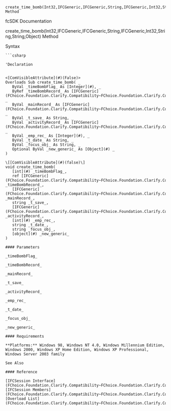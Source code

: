 ﻿     create_time_bomb(Int32,IFCGeneric,IFCGeneric,String,IFCGeneric,Int32,String,String,Object) Method                                                   

fcSDK Documentation

create_time_bomb(Int32,IFCGeneric,IFCGeneric,String,IFCGeneric,Int32,String,String,Object) Method

Syntax

```vbnet
```csharp

'Declaration
 

<[ComVisibleAttribute](#)(False)>
Overloads Sub create_time_bomb( _
   ByVal _timeBombFlag_ As [Integer](#), _
   ByRef _timeBombRecord_ As [IFCGeneric](FChoice.Foundation.Clarify.Compatibility~FChoice.Foundation.Clarify.Compatibility.IFCGeneric.md), _
   ByVal _mainRecord_ As [IFCGeneric](FChoice.Foundation.Clarify.Compatibility~FChoice.Foundation.Clarify.Compatibility.IFCGeneric.md), _
   ByVal _t_save_ As String, _
   ByVal _activityRecord_ As [IFCGeneric](FChoice.Foundation.Clarify.Compatibility~FChoice.Foundation.Clarify.Compatibility.IFCGeneric.md), _
   ByVal _emp_rec_ As [Integer](#), _
   ByVal _t_date_ As String, _
   ByVal _focus_obj_ As String, _
   Optional ByVal _new_generic_ As [Object](#) _
) 

\[[ComVisibleAttribute](#)(false)\]
void create_time_bomb( 
   [int](#) _timeBombFlag_,
   ref [IFCGeneric](FChoice.Foundation.Clarify.Compatibility~FChoice.Foundation.Clarify.Compatibility.IFCGeneric.md) _timeBombRecord_,
   [IFCGeneric](FChoice.Foundation.Clarify.Compatibility~FChoice.Foundation.Clarify.Compatibility.IFCGeneric.md) _mainRecord_,
   string _t_save_,
   [IFCGeneric](FChoice.Foundation.Clarify.Compatibility~FChoice.Foundation.Clarify.Compatibility.IFCGeneric.md) _activityRecord_,
   [int](#) _emp_rec_,
   string _t_date_,
   string _focus_obj_,
   [object](#) _new_generic_
)

#### Parameters

_timeBombFlag_

_timeBombRecord_

_mainRecord_

_t_save_

_activityRecord_

_emp_rec_

_t_date_

_focus_obj_

_new_generic_

#### Requirements

**Platforms:** Windows 98, Windows NT 4.0, Windows Millennium Edition, Windows 2000, Windows XP Home Edition, Windows XP Professional, Windows Server 2003 family

See Also

#### Reference

[IFCSession Interface](FChoice.Foundation.Clarify.Compatibility~FChoice.Foundation.Clarify.Compatibility.IFCSession.md)  
[IFCSession Members](FChoice.Foundation.Clarify.Compatibility~FChoice.Foundation.Clarify.Compatibility.IFCSession_members.md)  
[Overload List](FChoice.Foundation.Clarify.Compatibility~FChoice.Foundation.Clarify.Compatibility.IFCSession~create_time_bomb.md)